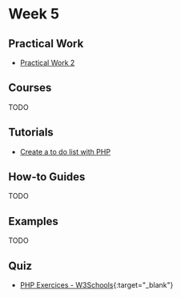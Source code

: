 # Week 5

## Practical Work

- [Practical Work 2](/web-course/practical-works/practical-work-2/)

## Courses

TODO

## Tutorials

- [Create a to do list with PHP](/web-course/tutorials/create-a-to-do-list-with-php/)

## How-to Guides

TODO

## Examples

TODO

## Quiz

- [PHP Exercices - W3Schools](https://www.w3schools.com/php/exercise.asp){:target="_blank"}
